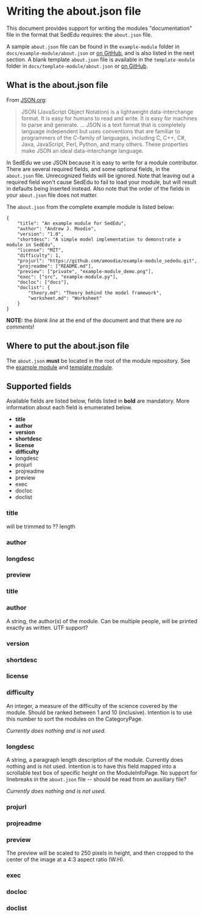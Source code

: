 # Writing the about.json file

This document provides support for writing the modules "documentation" file in the format that SedEdu requires: the `about.json` file.

A sample `about.json` file can be found in the `example-module` folder in `docs/example-module/about.json` or [on GitHub](https://github.com/amoodie/example-module_sededu/blob/master/about.json), and is also listed in the next section.
A blank template `about.json` file is available in the `template-module` folder in `docs/template-module/about.json` or [on GitHub](https://github.com/amoodie/template-module_sededu/blob/master/about.json).



## What is the about.json file

From [JSON.org](https://www.JSON.org):

> JSON (JavaScript Object Notation) is a lightweight data-interchange format. It is easy for humans to read and write. It is easy for machines to parse and generate. ... JSON is a text format that is completely language independent but uses conventions that are familiar to programmers of the C-family of languages, including C, C++, C#, Java, JavaScript, Perl, Python, and many others. These properties make JSON an ideal data-interchange language.

In SedEdu we use JSON because it is easy to write for a module contributor. 
There are several required fields, and some optional fields, in the `about.json` file. 
Unrecognized fields will be ignored.
Note that leaving out a required field won't cause SedEdu to fail to load your module, but will result in defaults being inserted instead.
Also note that the order of the fields in your `about.json` file does not matter. 

The `about.json` from the complete example module is listed below:

```
{
    "title": "An example module for SedEdu",
    "author": "Andrew J. Moodie",
    "version": "1.0",
    "shortdesc": "A simple model implementation to demonstrate a module in SedEdu",
    "license": "MIT",
    "difficulty": 1,
    "projurl": "https://github.com/amoodie/example-module_sededu.git",
    "projreadme": ["README.md"],
    "preview": ["private", "example-module_demo.png"],
    "exec": ["src", "example-module.py"],
    "docloc": ["docs"],
    "doclist": {
        "theory.md": "Theory behind the model framework", 
        "worksheet.md": "Worksheet"
    }
}

```

__NOTE:__ the _blank line_ at the end of the document and that there are _no comments_!



## Where to put the about.json file
The `about.json` __must__ be located in the root of the module repository. See the [example module](https://github.com/amoodie/example-module_sededu/) and [template module](https://github.com/amoodie/template-module_sededu/).



## Supported fields

Available fields are listed below, fields listed in __bold__ are mandatory. More information about each field is enumerated below. 

* __title__
* __author__
* __version__
* __shortdesc__
* __license__
* __difficulty__
* longdesc
* projurl
* projreadme
* preview
* exec
* docloc
* doclist

### title
will be trimmed to ?? length

### author


### longdesc


### preview


### title

### author

A string, the author(s) of the module. Can be multiple people, will be printed exactly as written. UTF support?

### version

### shortdesc

### license

### difficulty
An integer, a measure of the difficulty of the science covered by the module. 
Should be ranked between 1 and 10 (inclusive). 
Intention is to use this number to sort the modules on the CategoryPage.

_Currently does nothing and is not used._

### longdesc
A string, a paragraph length description of the module. Currently does nothing and is not used. Intention is to have this field mapped into a scrollable text box of specific height on the ModuleInfoPage. No support for linebreaks in the `about.json` file -- should be read from an auxiliary file?

_Currently does nothing and is not used._

### projurl

### projreadme

### preview
The preview will be scaled to 250 pixels in height, and then cropped to the center of the image at a 4:3 aspect ratio (W:H).

### exec

### docloc

### doclist
